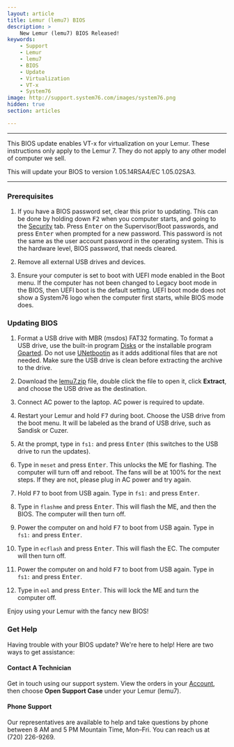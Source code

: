 ```yaml
---
layout: article
title: Lemur (lemu7) BIOS
description: >
    New Lemur (lemu7) BIOS Released!
keywords:
    - Support
    - Lemur
    - lemu7
    - BIOS
    - Update
    - Virtualization
    - VT-x
    - System76
image: http://support.system76.com/images/system76.png
hidden: true
section: articles

---
```


---

This BIOS update enables VT-x for virtualization on your Lemur.  These instructions only apply to the Lemur 7. They do not apply to any other model of computer we sell.

This will update your BIOS to version 1.05.14RSA4/EC 1.05.02SA3.

---

### Prerequisites

1. If you have a BIOS password set, clear this prior to updating. This can be done by holding down <kbd>F2</kbd> when you computer starts, and going to the <u>Security</u> tab.  Press <kbd>Enter</kbd> on the Supervisor/Boot passwords, and press <kbd>Enter</kbd> when prompted for a new password.  This password is not the same as the user account password in the operating system.  This is the hardware level, BIOS password, that needs cleared.

2. Remove all external USB drives and devices.

3. Ensure your computer is set to boot with UEFI mode enabled in the Boot menu.  If the computer has not been changed to Legacy boot mode in the BIOS, then UEFI boot is the default setting.  UEFI boot mode does not show a System76 logo when the computer first starts, while BIOS mode does.

### Updating BIOS

1. Format a USB drive with MBR (msdos) FAT32 formating.  To format a USB drive, use the built-in program <u>Disks</u> or the installable program <u>Gparted</u>.  Do not use <u>UNetbootin</u> as it adds additional files that are not needed.  Make sure the USB drive is clean before extracting the archive to the drive.

2. Download the [lemu7.zip](/files/firmware/lemu7-bios.zip) file, double click the file to open it, click **Extract**, and choose the USB drive as the destination. 

3. Connect AC power to the laptop. AC power is required to update.

4. Restart your Lemur and hold <kbd>F7</kbd> during boot.  Choose the USB drive from the boot menu.  It will be labeled as the brand of USB drive, such as Sandisk or Cuzer.

5. At the prompt, type in `fs1:` and press <kbd>Enter</kbd> (this switches to the USB drive to run the updates).

6. Type in `meset` and press <kbd>Enter</kbd>.  This unlocks the ME for flashing.  The computer will turn off and reboot.  The fans will be at 100% for the next steps.  If they are not, please plug in AC power and try again.

7. Hold <kbd>F7</kbd> to boot from USB again.  Type in `fs1:` and press <kbd>Enter</kbd>.

8. Type in `flashme` and press <kbd>Enter</kbd>.  This will flash the ME, and then the BIOS.  The computer will then turn off.

9. Power the computer on and hold <kbd>F7</kbd> to boot from USB again.  Type in `fs1:` and press <kbd>Enter</kbd>.

10. Type in `ecflash` and press <kbd>Enter</kbd>.  This will flash the EC.  The computer will then turn off.

11. Power the computer on and hold <kbd>F7</kbd> to boot from USB again.  Type in `fs1:` and press <kbd>Enter</kbd>.

12. Type in `eol` and press <kbd>Enter</kbd>.  This will lock the ME and turn the computer off.

Enjoy using your Lemur with the fancy new BIOS!

### Get Help

Having trouble with your BIOS update? We're here to help! Here are two ways to get assistance:

#### Contact A Technician

Get in touch using our support system. View the orders in your [Account](https://system76.com/my-account/orders), then choose **Open Support Case** under your Lemur (lemu7).

#### Phone Support

Our representatives are available to help and take questions by phone between 8 AM and 5 PM Mountain Time, Mon–Fri. You can reach us at (720) 226-9269.
